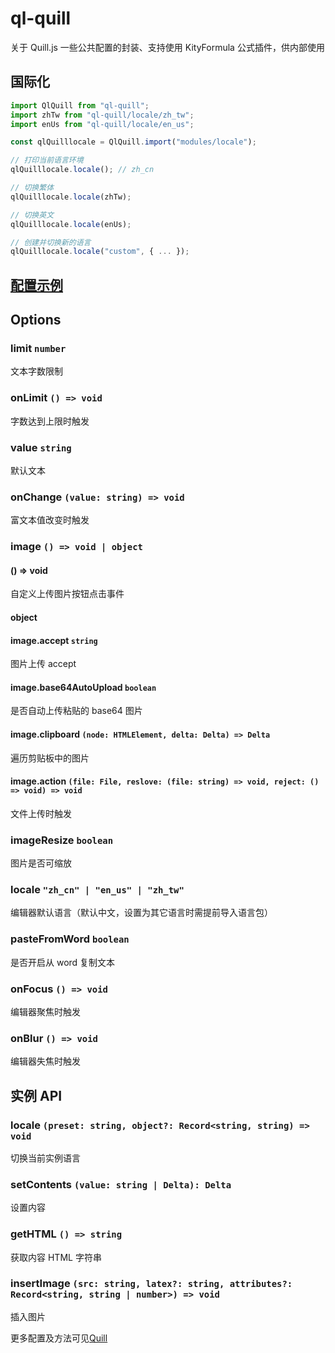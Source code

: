 # ql-quill

关于 Quill.js 一些公共配置的封装、支持使用 KityFormula 公式插件，供内部使用

## 国际化

```js
import QlQuill from "ql-quill";
import zhTw from "ql-quill/locale/zh_tw";
import enUs from "ql-quill/locale/en_us";

const qlQuilllocale = QlQuill.import("modules/locale");

// 打印当前语言环境
qlQuilllocale.locale(); // zh_cn

// 切换繁体
qlQuilllocale.locale(zhTw);

// 切换英文
qlQuilllocale.locale(enUs);

// 创建并切换新的语言
qlQuilllocale.locale("custom", { ... });
```

## [配置示例](https://github.com/BugCreators/ql-quill/blob/master/index.html)

## Options

### limit `number`

文本字数限制

### onLimit `() => void`

字数达到上限时触发

### value `string`

默认文本

### onChange `(value: string) => void`

富文本值改变时触发

### image `() => void | object`

#### () => void

自定义上传图片按钮点击事件

#### object

#### image.accept `string`

图片上传 accept

#### image.base64AutoUpload `boolean`

是否自动上传粘贴的 base64 图片

#### image.clipboard `(node: HTMLElement, delta: Delta) => Delta`

遍历剪贴板中的图片

#### image.action `(file: File, reslove: (file: string) => void, reject: () => void) => void`

文件上传时触发

### imageResize `boolean`

图片是否可缩放

### locale `"zh_cn" | "en_us" | "zh_tw"`

编辑器默认语言（默认中文，设置为其它语言时需提前导入语言包）

### pasteFromWord `boolean`

是否开启从 word 复制文本

### onFocus `() => void`

编辑器聚焦时触发

### onBlur `() => void`

编辑器失焦时触发

## 实例 API

### locale `(preset: string, object?: Record<string, string) => void`

切换当前实例语言

### setContents `(value: string | Delta): Delta`

设置内容

### getHTML `() => string`

获取内容 HTML 字符串

### insertImage `(src: string, latex?: string, attributes?: Record<string, string | number>) => void`

插入图片

更多配置及方法可见[Quill](https://quilljs.com/docs/quickstart/)
